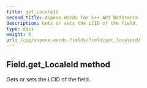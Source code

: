 ```yaml
---
title: get_LocaleId
second_title: Aspose.Words for C++ API Reference
description: Gets or sets the LCID of the field. 
type: docs
weight: 0
url: /cpp/aspose.words.fields/field/get_localeid/
---
```

## Field.get_LocaleId method


Gets or sets the LCID of the field.

